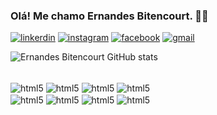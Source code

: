 
### Olá! Me chamo Ernandes Bitencourt. 🧑‍💻


[![linkerdin](https://img.shields.io/badge/LinkedIn-0077B5?style=for-the-badge&logo=linkedin&logoColor=white)](https://www.linkedin.com/in/ernandes-bitencourt-b630a7117)
[![instagram](https://img.shields.io/badge/Instagram-E4405F?style=for-the-badge&logo=instagram&logoColor=white)](https://www.instagram.com/ernandes.bitencourt/)
[![facebook](https://img.shields.io/badge/Facebook-1877F2?style=for-the-badge&logo=facebook&logoColor=white)](https://www.facebook.com/junior.freitas.127)
[![gmail](https://img.shields.io/badge/Gmail-D14836?style=for-the-badge&logo=gmail&logoColor=white)](ernandes.f.bitencourt@gmail.com)

![Ernandes Bitencourt GitHub stats](https://github-readme-stats.vercel.app/api?username=ErnandesBitencourt&show_icons=true&theme=tokyonight)

<div style="display: inline_block"><br/>
<img align="center" alt= "html5" src="https://img.shields.io/badge/HTML5-E34F26?style=for-the-badge&logo=html5&logoColor=white"/>
<img align="center" alt= "html5" src="https://img.shields.io/badge/CSS3-1572B6?style=for-the-badge&logo=css3&logoColor=white"/>
<img align="center" alt= "html5" src="https://img.shields.io/badge/JavaScript-323330?style=for-the-badge&logo=javascript&logoColor=F7DF1E"/>
<img align="center" alt= "html5" src="https://img.shields.io/badge/React-20232A?style=for-the-badge&logo=react&logoColor=61DAFB"/><br/>
  
<img align="center" alt= "html5" src="https://img.shields.io/badge/TypeScript-007ACC?style=for-the-badge&logo=typescript&logoColor=white"/>
<img align="center" alt= "html5" src="https://img.shields.io/badge/Node.js-43853D?style=for-the-badge&logo=node.js&logoColor=white"/>
<img align="center" alt= "html5" src="https://img.shields.io/badge/MySQL-00000F?style=for-the-badge&logo=mysql&logoColor=white"/>
<img align="center" alt= "html5" src="https://img.shields.io/badge/Amazon_AWS-232F3E?style=for-the-badge&logo=amazon-aws&logoColor=white"/>

</div><br/>

